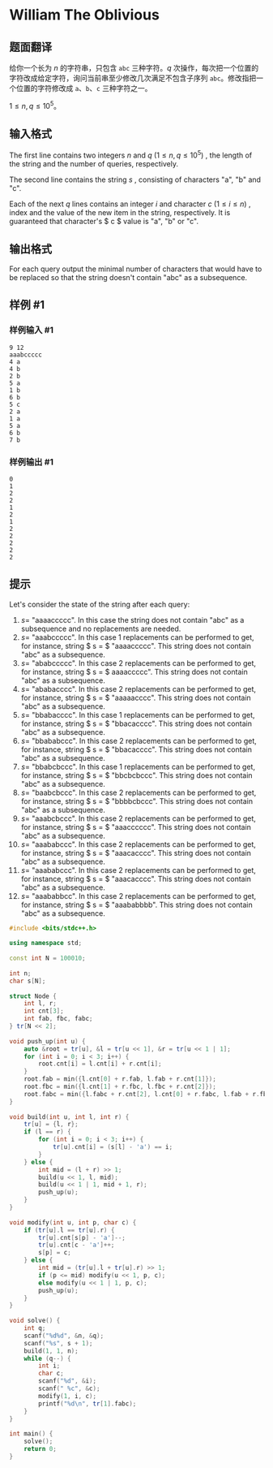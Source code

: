# William The Oblivious

## 题面翻译

给你一个长为 $n$ 的字符串，只包含 `abc` 三种字符。$q$ 次操作，每次把一个位置的字符改成给定字符，询问当前串至少修改几次满足不包含子序列 `abc`。修改指把一个位置的字符修改成 `a`、`b`、`c` 三种字符之一。

$1\le n,q\le 10^5$。

## 输入格式

The first line contains two integers $n$ and $q$ $(1 \le n, q \le 10^5)$ , the length of the string and the number of queries, respectively.

The second line contains the string $s$ , consisting of characters "a", "b" and "c".

Each of the next $q$ lines contains an integer $i$ and character $c$ $(1 \le i \le n)$ , index and the value of the new item in the string, respectively. It is guaranteed that character's $ c $ value is "a", "b" or "c".

## 输出格式

For each query output the minimal number of characters that would have to be replaced so that the string doesn't contain "abc" as a subsequence.

## 样例 #1

### 样例输入 #1

```
9 12
aaabccccc
4 a
4 b
2 b
5 a
1 b
6 b
5 c
2 a
1 a
5 a
6 b
7 b
```

### 样例输出 #1

```
0
1
2
2
1
2
1
2
2
2
2
2
```

## 提示

Let's consider the state of the string after each query:

1. $s =$ "aaaaccccc". In this case the string does not contain "abc" as a subsequence and no replacements are needed.
2. $s =$ "aaabccccc". In this case 1 replacements can be performed to get, for instance, string $ s =  $ "aaaaccccc". This string does not contain "abc" as a subsequence.
3. $s =$ "ababccccc". In this case 2 replacements can be performed to get, for instance, string $ s =  $ aaaaccccc". This string does not contain "abc" as a subsequence.
4. $s =$ "ababacccc". In this case 2 replacements can be performed to get, for instance, string $ s =  $ "aaaaacccc". This string does not contain "abc" as a subsequence.
5. $s =$ "bbabacccc". In this case 1 replacements can be performed to get, for instance, string $ s =  $ "bbacacccc". This string does not contain "abc" as a subsequence.
6. $s =$ "bbababccc". In this case 2 replacements can be performed to get, for instance, string $ s =  $ "bbacacccc". This string does not contain "abc" as a subsequence.
7. $s =$ "bbabcbccc". In this case 1 replacements can be performed to get, for instance, string $ s =  $ "bbcbcbccc". This string does not contain "abc" as a subsequence.
8. $s =$ "baabcbccc". In this case 2 replacements can be performed to get, for instance, string $ s =  $ "bbbbcbccc". This string does not contain "abc" as a subsequence.
9. $s =$ "aaabcbccc". In this case 2 replacements can be performed to get, for instance, string $ s =  $ "aaacccccc". This string does not contain "abc" as a subsequence.
10. $s =$ "aaababccc". In this case 2 replacements can be performed to get, for instance, string $ s =  $ "aaacacccc". This string does not contain "abc" as a subsequence.
11. $s =$ "aaababccc". In this case 2 replacements can be performed to get, for instance, string $ s =  $ "aaacacccc". This string does not contain "abc" as a subsequence.
12. $s =$ "aaababbcc". In this case 2 replacements can be performed to get, for instance, string $ s =  $ "aaababbbb". This string does not contain "abc" as a subsequence.


```cpp
#include <bits/stdc++.h>  
  
using namespace std;  
  
const int N = 100010;  
  
int n;  
char s[N];  
  
struct Node {  
    int l, r;  
    int cnt[3];  
    int fab, fbc, fabc;  
} tr[N << 2];  
  
void push_up(int u) {  
    auto &root = tr[u], &l = tr[u << 1], &r = tr[u << 1 | 1];  
    for (int i = 0; i < 3; i++) {  
        root.cnt[i] = l.cnt[i] + r.cnt[i];  
    }  
    root.fab = min({l.cnt[0] + r.fab, l.fab + r.cnt[1]});  
    root.fbc = min({l.cnt[1] + r.fbc, l.fbc + r.cnt[2]});  
    root.fabc = min({l.fabc + r.cnt[2], l.cnt[0] + r.fabc, l.fab + r.fbc});  
}  
  
void build(int u, int l, int r) {  
    tr[u] = {l, r};  
    if (l == r) {  
        for (int i = 0; i < 3; i++) {  
            tr[u].cnt[i] = (s[l] - 'a') == i;  
        }  
    } else {  
        int mid = (l + r) >> 1;  
        build(u << 1, l, mid);  
        build(u << 1 | 1, mid + 1, r);  
        push_up(u);  
    }  
}  
  
void modify(int u, int p, char c) {  
    if (tr[u].l == tr[u].r) {  
        tr[u].cnt[s[p] - 'a']--;  
        tr[u].cnt[c - 'a']++;  
        s[p] = c;  
    } else {  
        int mid = (tr[u].l + tr[u].r) >> 1;  
        if (p <= mid) modify(u << 1, p, c);  
        else modify(u << 1 | 1, p, c);  
        push_up(u);  
    }  
}  
  
void solve() {  
    int q;  
    scanf("%d%d", &n, &q);  
    scanf("%s", s + 1);  
    build(1, 1, n);  
    while (q--) {  
        int i;  
        char c;  
        scanf("%d", &i);  
        scanf(" %c", &c);  
        modify(1, i, c);  
        printf("%d\n", tr[1].fabc);  
    }  
}  
  
int main() {  
    solve();  
    return 0;  
}
```